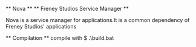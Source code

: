 ** Nova **
** Freney Studios Service Manager **

Nova is a service manager for applications.It is a common dependency of 
Freney Studios' applications

** Compilation **
compile with 
$ .\build.bat
